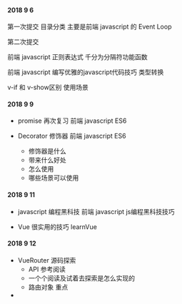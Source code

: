 #### 2018 9 6

第一次提交 目录分类 主要是前端 javascript 的 Event Loop



第二次提交

前端 javascript 正则表达式 千分为分隔符功能函数

前端 javascript 编写优雅的javascript代码技巧 类型转换 

v-if 和 v-show区别 使用场景 



#### 2018 9 9

* promise 再次复习 前端 javascript ES6

* Decorator 修饰器 前端 javascript ES6

  * 修饰器是什么 
  * 带来什么好处
  * 怎么使用 
  * 哪些场景可以使用



#### 2018 9 11 

* javascript 编程黑科技 前端 javascript js编程黑科技技巧

* Vue 很实用的技巧 learnVue



#### 2018 9 12 

* VueRouter 源码探索
  * API 参考阅读
  * 一个个阅读及试着去探索是怎么实现的
  * 路由对象 重点
* 